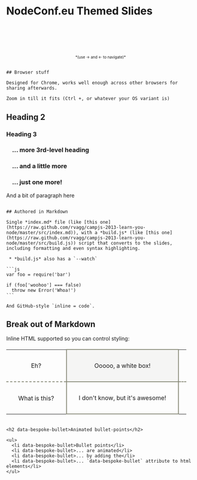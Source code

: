 
# NodeConf.eu Themed Slides

<p style="margin: 100px auto 0 auto; text-align: center; font-size: 10px;">
*(use -&gt; and &lt;- to navigate)*
</p>

~~~~~~~~~~~~~~~~~~~~~~~~~~~~~~~~~~~~~~~~~~~~~~~~~~~~~~~~~~~~~~~~~~~~~~~~~~~~~~~~

## Browser stuff

Designed for Chrome, works well enough across other browsers for sharing afterwards.

Zoom in till it fits (Ctrl +, or whatever your OS variant is)

~~~~~~~~~~~~~~~~~~~~~~~~~~~~~~~~~~~~~~~~~~~~~~~~~~~~~~~~~~~~~~~~~~~~~~~~~~~~~~~~

## Heading 2

### Heading 3
### &nbsp;&nbsp;&nbsp;&nbsp;&hellip; more 3rd-level heading
### &nbsp;&nbsp;&nbsp;&nbsp;&hellip; and a little more
### &nbsp;&nbsp;&nbsp;&nbsp;&hellip; just one more!

And a bit of paragraph here

~~~~~~~~~~~~~~~~~~~~~~~~~~~~~~~~~~~~~~~~~~~~~~~~~~~~~~~~~~~~~~~~~~~~~~~~~~~~~~~~

## Authored in Markdown

Single *index.md* file (like [this one](https://raw.github.com/rvagg/campjs-2013-learn-you-node/master/src/index.md)), with a *build.js* (like [this one](https://raw.github.com/rvagg/campjs-2013-learn-you-node/master/src/build.js)) script that converts to the slides, including formatting and even syntax highlighting.

 * *build.js* also has a `--watch`

```js
var foo = require('bar')

if (foo['woohoo'] === false)
  throw new Error('Whoa!')
```

And GitHub-style `inline = code`.

~~~~~~~~~~~~~~~~~~~~~~~~~~~~~~~~~~~~~~~~~~~~~~~~~~~~~~~~~~~~~~~~~~~~~~~~~~~~~~~~

## Break out of Markdown

Inline HTML supported so you can control styling:

<table cellpadding=0 cellspacing=0 style="border-collapse: collapse; margin: 20px auto;">
  <tr>
    <td style="border-bottom: dashed 2px rgb(134,136,118); padding: 2em; text-align: center;">Eh?</td>
    <td style="border: solid 2px rgb(134,136,118); background-color: rgb(245,245,244); padding: 2em; text-align: center;" colspan=4>Ooooo, a white box!</td>
    <td style="border-bottom: dashed 2px rgb(134,136,118); padding: 0.5em;">&nbsp;</td>
  </tr>
  <tr>
    <td style="padding: 2em; text-align: center;" rowspan=2>What is this?</td>
    <td style="border: solid 2px rgb(134,136,118); padding: 2em; text-align: center;" colspan=4>I don't know, but it's awesome!</td>
  </tr>
</table>

~~~~~~~~~~~~~~~~~~~~~~~~~~~~~~~~~~~~~~~~~~~~~~~~~~~~~~~~~~~~~~~~~~~~~~~~~~~~~~~~

<h2 data-bespoke-bullet>Animated bullet-points</h2>

<ul>
  <li data-bespoke-bullet>Bullet points</li>
  <li data-bespoke-bullet>... are animated</li>
  <li data-bespoke-bullet>... by adding the</li>
  <li data-bespoke-bullet>... `data-bespoke-bullet` attribute to html elements</li>
</ul>
